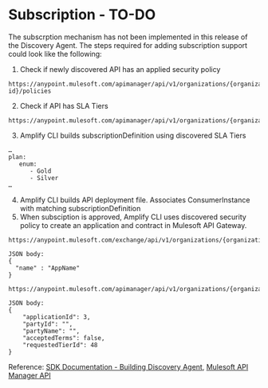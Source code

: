 # Subscription - TO-DO
The subscrption mechanism has not been implemented in this release of the Discovery Agent.
The steps required for adding subscription support could look like the following:

1. Check if newly discovered API has an applied security policy
```
https://anypoint.mulesoft.com/apimanager/api/v1/organizations/{organizationId}/environments/{environmentId}/apis/{api-id}/policies
```
2. Check if API has SLA Tiers
```
https://anypoint.mulesoft.com/apimanager/api/v1/organizations/{organizationId}/environments/{environmentId}/apis/{environmentApiId}/tiers
```
3. Amplify CLI builds subscriptionDefinition using discovered SLA Tiers
```
…
plan:
   enum:
      - Gold
      - Silver
… 
```
4. Amplify CLI builds API deployment file.  Associates ConsumerInstance with matching subscriptionDefinition
5. When subsciption is approved, Amplify CLI uses discovered security policy to create an application and contract in Mulesoft API Gateway.
```
https://anypoint.mulesoft.com/exchange/api/v1/organizations/{organizationId}/applications

JSON body:
{
  "name" : "AppName"
}

https://anypoint.mulesoft.com/apimanager/api/v1/organizations/{organizationId}/environments/{environmentId}/apis/{environmentApiId}/contracts

JSON body:
{
    "applicationId": 3,
    "partyId": "",
    "partyName": "",
    "acceptedTerms": false,
    "requestedTierId": 48
}
```


Reference: [SDK Documentation - Building Discovery Agent](https://github.com/Axway/agent-sdk/blob/main/docs/discovery/index.md), [Mulesoft API Manager API](https://anypoint.mulesoft.com/exchange/portals/anypoint-platform/f1e97bc6-315a-4490-82a7-23abe036327a.anypoint-platform/api-manager-api/minor/1.0/console/method/%231156/)
